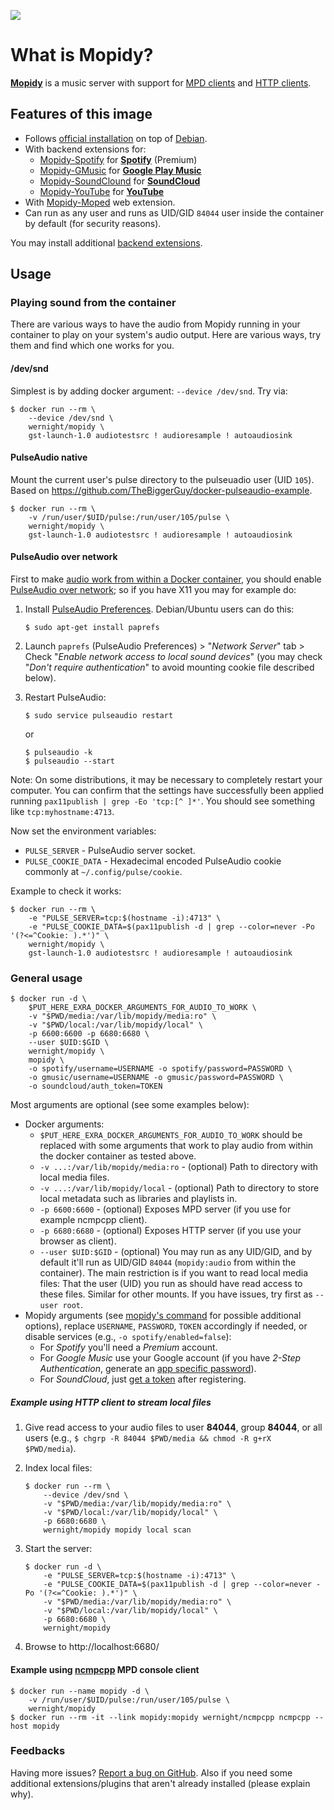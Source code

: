 [![](https://images.microbadger.com/badges/image/wernight/mopidy.svg)](http://microbadger.com/images/wernight/mopidy "Get your own image badge on microbadger.com")

What is Mopidy?
===============

[**Mopidy**](https://www.mopidy.com/) is a music server with support for [MPD clients](https://docs.mopidy.com/en/latest/clients/mpd/) and [HTTP clients](https://docs.mopidy.com/en/latest/ext/web/#ext-web).

Features of this image
----------------------

  * Follows [official installation](https://docs.mopidy.com/en/latest/installation/debian/) on top of [Debian](https://registry.hub.docker.com/_/debian/).
  * With backend extensions for:
      * [Mopidy-Spotify](https://docs.mopidy.com/en/latest/ext/backends/#mopidy-spotify) for **[Spotify](https://www.spotify.com/us/)** (Premium)
      * [Mopidy-GMusic](https://docs.mopidy.com/en/latest/ext/backends/#mopidy-gmusic) for **[Google Play Music](https://play.google.com/music/listen)**
      * [Mopidy-SoundClound](https://docs.mopidy.com/en/latest/ext/backends/#mopidy-soundcloud) for **[SoundCloud](https://soundcloud.com/stream)**
      * [Mopidy-YouTube](https://docs.mopidy.com/en/latest/ext/backends/#mopidy-youtube) for **[YouTube](https://www.youtube.com)**
  * With [Mopidy-Moped](https://docs.mopidy.com/en/latest/ext/web/#mopidy-moped) web extension.
  * Can run as any user and runs as UID/GID `84044` user inside the container by default (for security reasons).

You may install additional [backend extensions](https://docs.mopidy.com/en/latest/ext/backends/).


Usage
-----

### Playing sound from the container

There are various ways to have the audio from Mopidy running in your container
to play on your system's audio output. Here are various ways, try them and find
which one works for you.

#### /dev/snd

Simplest is by adding docker argument: `--device /dev/snd`. Try via:

    $ docker run --rm \
        --device /dev/snd \
        wernight/mopidy \
        gst-launch-1.0 audiotestsrc ! audioresample ! autoaudiosink

#### PulseAudio native

Mount the current user's pulse directory to the pulseuadio user (UID `105`).
Based on https://github.com/TheBiggerGuy/docker-pulseaudio-example.

    $ docker run --rm \
        -v /run/user/$UID/pulse:/run/user/105/pulse \
        wernight/mopidy \
        gst-launch-1.0 audiotestsrc ! audioresample ! autoaudiosink

#### PulseAudio over network

First to make [audio work from within a Docker container](http://stackoverflow.com/q/28985714/167897),
you should enable [PulseAudio over network](https://wiki.freedesktop.org/www/Software/PulseAudio/Documentation/User/Network/);
so if you have X11 you may for example do:

 1. Install [PulseAudio Preferences](http://freedesktop.org/software/pulseaudio/paprefs/). Debian/Ubuntu users can do this:

        $ sudo apt-get install paprefs

 2. Launch `paprefs` (PulseAudio Preferences) > "*Network Server*" tab > Check "*Enable network access to local sound devices*" (you may check "*Don't require authentication*" to avoid mounting cookie file described below).

 3. Restart PulseAudio:

        $ sudo service pulseaudio restart

    or

        $ pulseaudio -k
        $ pulseaudio --start

Note: On some distributions, it may be necessary to completely restart your computer. You can confirm that the settings have successfully been applied running `pax11publish | grep -Eo 'tcp:[^ ]*'`. You should see something like `tcp:myhostname:4713`.

Now set the environment variables:

  * `PULSE_SERVER` - PulseAudio server socket.
  * `PULSE_COOKIE_DATA` - Hexadecimal encoded PulseAudio cookie commonly at `~/.config/pulse/cookie`.

Example to check it works:

    $ docker run --rm \
        -e "PULSE_SERVER=tcp:$(hostname -i):4713" \
        -e "PULSE_COOKIE_DATA=$(pax11publish -d | grep --color=never -Po '(?<=^Cookie: ).*')" \
        wernight/mopidy \
        gst-launch-1.0 audiotestsrc ! audioresample ! autoaudiosink

### General usage

    $ docker run -d \
        $PUT_HERE_EXRA_DOCKER_ARGUMENTS_FOR_AUDIO_TO_WORK \
        -v "$PWD/media:/var/lib/mopidy/media:ro" \
        -v "$PWD/local:/var/lib/mopidy/local" \
        -p 6600:6600 -p 6680:6680 \
        --user $UID:$GID \
        wernight/mopidy \
        mopidy \
        -o spotify/username=USERNAME -o spotify/password=PASSWORD \
        -o gmusic/username=USERNAME -o gmusic/password=PASSWORD \
        -o soundcloud/auth_token=TOKEN

Most arguments are optional (see some examples below):

  * Docker arguments:
      * `$PUT_HERE_EXRA_DOCKER_ARGUMENTS_FOR_AUDIO_TO_WORK` should be replaced
        with some arguments that work to play audio from within the docker
        container as tested above.
      * `-v ...:/var/lib/mopidy/media:ro` - (optional) Path to directory with local media files.
      * `-v ...:/var/lib/mopidy/local` - (optional) Path to directory to store local metadata such as libraries and playlists in.
      * `-p 6600:6600` - (optional) Exposes MPD server (if you use for example ncmpcpp client).
      * `-p 6680:6680` - (optional) Exposes HTTP server (if you use your browser as client).
      * `--user $UID:$GID` - (optional) You may run as any UID/GID, and by default it'll run as UID/GID `84044` (`mopidy:audio` from within the container).
        The main restriction is if you want to read local media files: That the user (UID) you run as should have read access to these files.
        Similar for other mounts. If you have issues, try first as `--user root`.
  * Mopidy arguments (see [mopidy's command](https://docs.mopidy.com/en/latest/command/) for possible additional options),
    replace `USERNAME`, `PASSWORD`, `TOKEN` accordingly if needed, or disable services (e.g., `-o spotify/enabled=false`):
      * For *Spotify* you'll need a *Premium* account.
      * For *Google Music* use your Google account (if you have *2-Step Authentication*, generate an [app specific password](https://security.google.com/settings/security/apppasswords)).
      * For *SoundCloud*, just [get a token](https://www.mopidy.com/authenticate/) after registering.

##### Example using HTTP client to stream local files

 1. Give read access to your audio files to user **84044**, group **84044**, or all users (e.g., `$ chgrp -R 84044 $PWD/media && chmod -R g+rX $PWD/media`).
 2. Index local files:

        $ docker run --rm \
            --device /dev/snd \
            -v "$PWD/media:/var/lib/mopidy/media:ro" \
            -v "$PWD/local:/var/lib/mopidy/local" \
            -p 6680:6680 \
            wernight/mopidy mopidy local scan

 3. Start the server:

        $ docker run -d \
            -e "PULSE_SERVER=tcp:$(hostname -i):4713" \
            -e "PULSE_COOKIE_DATA=$(pax11publish -d | grep --color=never -Po '(?<=^Cookie: ).*')" \
            -v "$PWD/media:/var/lib/mopidy/media:ro" \
            -v "$PWD/local:/var/lib/mopidy/local" \
            -p 6680:6680 \
            wernight/mopidy

 4. Browse to http://localhost:6680/

#### Example using [ncmpcpp](https://docs.mopidy.com/en/latest/clients/mpd/#ncmpcpp) MPD console client

    $ docker run --name mopidy -d \
        -v /run/user/$UID/pulse:/run/user/105/pulse \
        wernight/mopidy
    $ docker run --rm -it --link mopidy:mopidy wernight/ncmpcpp ncmpcpp --host mopidy


### Feedbacks

Having more issues? [Report a bug on GitHub](https://github.com/wernight/docker-mopidy/issues). Also if you need some additional extensions/plugins that aren't already installed (please explain why).
